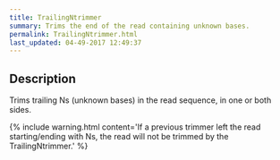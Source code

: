 ```yaml
---
title: TrailingNtrimmer
summary: Trims the end of the read containing unknown bases.
permalink: TrailingNtrimmer.html
last_updated: 04-49-2017 12:49:37
---
```


## Description

Trims trailing Ns (unknown bases) in the read sequence, in one or both sides.

{% include warning.html content='If a previous trimmer left the read starting/ending with Ns, the read will not
 be trimmed by the TrailingNtrimmer.' %}

